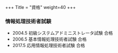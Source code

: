 +++
Title = "資格"
weight=40
+++

### 情報処理技術者試験
- 2004.5 
初級システムアドミニストレータ試験 合格
- 2006.5 
基本情報処理技術者試験 合格
- 2017.5 
応用情報処理技術者試験 合格
